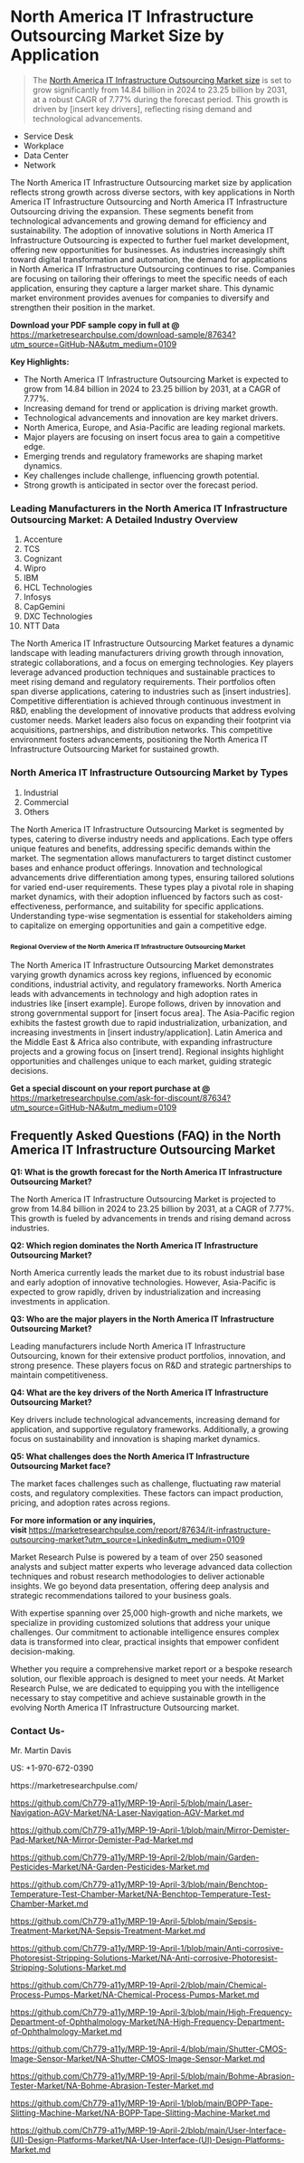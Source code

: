 <h1>North America IT Infrastructure Outsourcing Market&nbsp;Size by Application</h1><blockquote><p>The <a href="https://marketresearchpulse.com/download-sample/87634?utm_source=GitHub-NA&amp;utm_medium=0109">North America IT Infrastructure Outsourcing Market size</a> is set to grow significantly from 14.84 billion in 2024 to 23.25 billion by 2031, at a robust CAGR of 7.77% during the forecast period. This growth is driven by [insert key drivers], reflecting rising demand and technological advancements.</p></blockquote><ul><li>Service Desk<li> Workplace<li> Data Center<li> Network</li></ul><p>The North America IT Infrastructure Outsourcing market size by application reflects strong growth across diverse sectors, with key applications in North America IT Infrastructure Outsourcing and North America IT Infrastructure Outsourcing driving the expansion. These segments benefit from technological advancements and growing demand for efficiency and sustainability. The adoption of innovative solutions in North America IT Infrastructure Outsourcing is expected to further fuel market development, offering new opportunities for businesses. As industries increasingly shift toward digital transformation and automation, the demand for applications in North America IT Infrastructure Outsourcing continues to rise. Companies are focusing on tailoring their offerings to meet the specific needs of each application, ensuring they capture a larger market share. This dynamic market environment provides avenues for companies to diversify and strengthen their position in the market.</p><p><strong>Download your PDF sample copy in full at @ </strong><a href="https://marketresearchpulse.com/download-sample/87634?utm_source=GitHub-NA&amp;utm_medium=0109">https://marketresearchpulse.com/download-sample/87634?utm_source=GitHub-NA&amp;utm_medium=0109</a></p><p><strong>Key Highlights: </strong></p><ul><li>The North America IT Infrastructure Outsourcing Market is expected to grow from 14.84 billion in 2024 to 23.25 billion by 2031, at a CAGR of 7.77%.</li><li>Increasing demand for trend or application is driving market growth.</li><li>Technological advancements and innovation are key market drivers.</li><li>North America, Europe, and Asia-Pacific are leading regional markets.</li><li>Major players are focusing on insert focus area to gain a competitive edge.</li><li>Emerging trends and regulatory frameworks are shaping market dynamics.</li><li>Key challenges include challenge, influencing growth potential.</li><li>Strong growth is anticipated in sector over the forecast period.</li></ul><h3>Leading Manufacturers in the North America IT Infrastructure Outsourcing Market: A Detailed Industry Overview</h3><ol><li>Accenture</li><li>TCS</li><li>Cognizant</li><li>Wipro</li><li>IBM</li><li>HCL Technologies</li><li>Infosys</li><li>CapGemini</li><li>DXC Technologies</li><li>NTT Data</li></ol><div class="flex max-w-full flex-col flex-grow"><div class="min-h-8 text-message flex w-full flex-col items-end gap-2 whitespace-normal break-words [.text-message+&amp;]:mt-5" dir="auto" data-message-author-role="assistant" data-message-id="fd8432e4-4910-450d-b182-61b7bfb0a01f" data-message-model-slug="gpt-4o"><div class="flex w-full flex-col gap-1 empty:hidden first:pt-[3px]"><div class="markdown prose w-full break-words dark:prose-invert light"><p>The North America IT Infrastructure Outsourcing Market features a dynamic landscape with leading manufacturers driving growth through innovation, strategic collaborations, and a focus on emerging technologies. Key players leverage advanced production techniques and sustainable practices to meet rising demand and regulatory requirements. Their portfolios often span diverse applications, catering to industries such as [insert industries]. Competitive differentiation is achieved through continuous investment in R&amp;D, enabling the development of innovative products that address evolving customer needs. Market leaders also focus on expanding their footprint via acquisitions, partnerships, and distribution networks. This competitive environment fosters advancements, positioning the North America IT Infrastructure Outsourcing Market for sustained growth.</p></div></div></div></div><h3>North America IT Infrastructure Outsourcing Market by Types</h3><ol><li>Industrial<li> Commercial<li> Others</li></ol><div class="flex max-w-full flex-col flex-grow"><div class="min-h-8 text-message flex w-full flex-col items-end gap-2 whitespace-normal break-words [.text-message+&amp;]:mt-5" dir="auto" data-message-author-role="assistant" data-message-id="084470be-0bb7-4664-bddf-5156b4f41249" data-message-model-slug="gpt-4o-mini"><div class="flex w-full flex-col gap-1 empty:hidden first:pt-[3px]"><div class="markdown prose w-full break-words dark:prose-invert light"><p>The North America IT Infrastructure Outsourcing Market is segmented by types, catering to diverse industry needs and applications. Each type offers unique features and benefits, addressing specific demands within the market. The segmentation allows manufacturers to target distinct customer bases and enhance product offerings. Innovation and technological advancements drive differentiation among types, ensuring tailored solutions for varied end-user requirements. These types play a pivotal role in shaping market dynamics, with their adoption influenced by factors such as cost-effectiveness, performance, and suitability for specific applications. Understanding type-wise segmentation is essential for stakeholders aiming to capitalize on emerging opportunities and gain a competitive edge.</p></div></div></div></div><h3><span style="font-size: 11px;">Regional Overview of the North America IT Infrastructure Outsourcing Market</span></h3><div class="flex max-w-full flex-col flex-grow"><div class="min-h-8 text-message flex w-full flex-col items-end gap-2 whitespace-normal break-words [.text-message+&amp;]:mt-5" dir="auto" data-message-author-role="assistant" data-message-id="e9038762-ce64-4e30-91c9-9bd413514231" data-message-model-slug="gpt-4o-mini"><div class="flex w-full flex-col gap-1 empty:hidden first:pt-[3px]"><div class="markdown prose w-full break-words dark:prose-invert light"><p>The North America IT Infrastructure Outsourcing Market demonstrates varying growth dynamics across key regions, influenced by economic conditions, industrial activity, and regulatory frameworks. North America leads with advancements in technology and high adoption rates in industries like [insert example]. Europe follows, driven by innovation and strong governmental support for [insert focus area]. The Asia-Pacific region exhibits the fastest growth due to rapid industrialization, urbanization, and increasing investments in [insert industry/application]. Latin America and the Middle East &amp; Africa also contribute, with expanding infrastructure projects and a growing focus on [insert trend]. Regional insights highlight opportunities and challenges unique to each market, guiding strategic decisions.</p></div></div></div></div><p><strong>Get a special discount on your report purchase at @ </strong><a href="https://marketresearchpulse.com/ask-for-discount/87634?utm_source=GitHub-NA&amp;utm_medium=0109">https://marketresearchpulse.com/ask-for-discount/87634?utm_source=GitHub-NA&amp;utm_medium=0109</a></p><h2>Frequently Asked Questions (FAQ) in the North America IT Infrastructure Outsourcing Market</h2><p><strong>Q1: What is the growth forecast for the North America IT Infrastructure Outsourcing Market?</strong></p><p>The North America IT Infrastructure Outsourcing Market is projected to grow from 14.84 billion in 2024 to 23.25 billion by 2031, at a CAGR of 7.77%. This growth is fueled by advancements in trends and rising demand across industries.</p><p><strong>Q2: Which region dominates the North America IT Infrastructure Outsourcing Market?</strong></p><p>North America currently leads the market due to its robust industrial base and early adoption of innovative technologies. However, Asia-Pacific is expected to grow rapidly, driven by industrialization and increasing investments in application.</p><p><strong>Q3: Who are the major players in the North America IT Infrastructure Outsourcing Market?</strong></p><p>Leading manufacturers include North America IT Infrastructure Outsourcing, known for their extensive product portfolios, innovation, and strong presence. These players focus on R&amp;D and strategic partnerships to maintain competitiveness.</p><p><strong>Q4: What are the key drivers of the North America IT Infrastructure Outsourcing Market?</strong></p><p>Key drivers include technological advancements, increasing demand for application, and supportive regulatory frameworks. Additionally, a growing focus on sustainability and innovation is shaping market dynamics.</p><p><strong>Q5: What challenges does the North America IT Infrastructure Outsourcing Market face?</strong></p><p>The market faces challenges such as challenge, fluctuating raw material costs, and regulatory complexities. These factors can impact production, pricing, and adoption rates across regions.</p><p><strong>For more information or any inquiries, visit&nbsp;</strong><a href="https://marketresearchpulse.com/report/87634/it-infrastructure-outsourcing-market?utm_source=Linkedin&utm_medium=0109">https://marketresearchpulse.com/report/87634/it-infrastructure-outsourcing-market?utm_source=Linkedin&utm_medium=0109</a></p><p>Market Research Pulse is powered by a team of over 250 seasoned analysts and subject matter experts who leverage advanced data collection techniques and robust research methodologies to deliver actionable insights. We go beyond data presentation, offering deep analysis and strategic recommendations tailored to your business goals.</p><p>With expertise spanning over 25,000 high-growth and niche markets, we specialize in providing customized solutions that address your unique challenges. Our commitment to actionable intelligence ensures complex data is transformed into clear, practical insights that empower confident decision-making.</p><p>Whether you require a comprehensive market report or a bespoke research solution, our flexible approach is designed to meet your needs. At Market Research Pulse, we are dedicated to equipping you with the intelligence necessary to stay competitive and achieve sustainable growth in the evolving North America IT Infrastructure Outsourcing market.</p><h3><strong>Contact Us-</strong></h3><p>Mr. Martin Davis</p><p>US: +1-970-672-0390</p><p>https://marketresearchpulse.com/</p><p><a href="https://github.com/Ch779-a11y/MRP-19-April-5/blob/main/Laser-Navigation-AGV-Market/NA-Laser-Navigation-AGV-Market.md">https://github.com/Ch779-a11y/MRP-19-April-5/blob/main/Laser-Navigation-AGV-Market/NA-Laser-Navigation-AGV-Market.md</a></p><p><a href="https://github.com/Ch779-a11y/MRP-19-April-1/blob/main/Mirror-Demister-Pad-Market/NA-Mirror-Demister-Pad-Market.md">https://github.com/Ch779-a11y/MRP-19-April-1/blob/main/Mirror-Demister-Pad-Market/NA-Mirror-Demister-Pad-Market.md</a></p><p><a href="https://github.com/Ch779-a11y/MRP-19-April-2/blob/main/Garden-Pesticides-Market/NA-Garden-Pesticides-Market.md">https://github.com/Ch779-a11y/MRP-19-April-2/blob/main/Garden-Pesticides-Market/NA-Garden-Pesticides-Market.md</a></p><p><a href="https://github.com/Ch779-a11y/MRP-19-April-3/blob/main/Benchtop-Temperature-Test-Chamber-Market/NA-Benchtop-Temperature-Test-Chamber-Market.md">https://github.com/Ch779-a11y/MRP-19-April-3/blob/main/Benchtop-Temperature-Test-Chamber-Market/NA-Benchtop-Temperature-Test-Chamber-Market.md</a></p><p><a href="https://github.com/Ch779-a11y/MRP-19-April-5/blob/main/Sepsis-Treatment-Market/NA-Sepsis-Treatment-Market.md">https://github.com/Ch779-a11y/MRP-19-April-5/blob/main/Sepsis-Treatment-Market/NA-Sepsis-Treatment-Market.md</a></p><p><a href="https://github.com/Ch779-a11y/MRP-19-April-1/blob/main/Anti-corrosive-Photoresist-Stripping-Solutions-Market/NA-Anti-corrosive-Photoresist-Stripping-Solutions-Market.md">https://github.com/Ch779-a11y/MRP-19-April-1/blob/main/Anti-corrosive-Photoresist-Stripping-Solutions-Market/NA-Anti-corrosive-Photoresist-Stripping-Solutions-Market.md</a></p><p><a href="https://github.com/Ch779-a11y/MRP-19-April-2/blob/main/Chemical-Process-Pumps-Market/NA-Chemical-Process-Pumps-Market.md">https://github.com/Ch779-a11y/MRP-19-April-2/blob/main/Chemical-Process-Pumps-Market/NA-Chemical-Process-Pumps-Market.md</a></p><p><a href="https://github.com/Ch779-a11y/MRP-19-April-3/blob/main/High-Frequency-Department-of-Ophthalmology-Market/NA-High-Frequency-Department-of-Ophthalmology-Market.md">https://github.com/Ch779-a11y/MRP-19-April-3/blob/main/High-Frequency-Department-of-Ophthalmology-Market/NA-High-Frequency-Department-of-Ophthalmology-Market.md</a></p><p><a href="https://github.com/Ch779-a11y/MRP-19-April-4/blob/main/Shutter-CMOS-Image-Sensor-Market/NA-Shutter-CMOS-Image-Sensor-Market.md">https://github.com/Ch779-a11y/MRP-19-April-4/blob/main/Shutter-CMOS-Image-Sensor-Market/NA-Shutter-CMOS-Image-Sensor-Market.md</a></p><p><a href="https://github.com/Ch779-a11y/MRP-19-April-5/blob/main/Bohme-Abrasion-Tester-Market/NA-Bohme-Abrasion-Tester-Market.md">https://github.com/Ch779-a11y/MRP-19-April-5/blob/main/Bohme-Abrasion-Tester-Market/NA-Bohme-Abrasion-Tester-Market.md</a></p><p><a href="https://github.com/Ch779-a11y/MRP-19-April-1/blob/main/BOPP-Tape-Slitting-Machine-Market/NA-BOPP-Tape-Slitting-Machine-Market.md">https://github.com/Ch779-a11y/MRP-19-April-1/blob/main/BOPP-Tape-Slitting-Machine-Market/NA-BOPP-Tape-Slitting-Machine-Market.md</a></p><p><a href="https://github.com/Ch779-a11y/MRP-19-April-2/blob/main/User-Interface-(UI)-Design-Platforms-Market/NA-User-Interface-(UI)-Design-Platforms-Market.md">https://github.com/Ch779-a11y/MRP-19-April-2/blob/main/User-Interface-(UI)-Design-Platforms-Market/NA-User-Interface-(UI)-Design-Platforms-Market.md</a></p>
